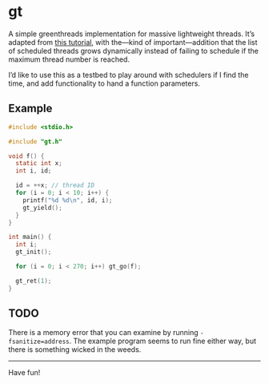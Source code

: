 # gt

A simple greenthreads implementation for massive lightweight threads. It’s
adapted from [this tutorial](https://c9x.me/articles/gthreads/intro.html), with
the—kind of important—addition that the list of scheduled threads grows
dynamically instead of failing to schedule if the maximum thread number is
reached.

I’d like to use this as a testbed to play around with schedulers if I find the
time, and add functionality to hand a function parameters.

## Example

```c
#include <stdio.h>

#include "gt.h"

void f() {
  static int x;
  int i, id;

  id = ++x; // thread ID
  for (i = 0; i < 10; i++) {
    printf("%d %d\n", id, i);
    gt_yield();
  }
}

int main() {
  int i;
  gt_init();

  for (i = 0; i < 270; i++) gt_go(f);

  gt_ret(1);
}
```

## TODO

There is a memory error that you can examine by running `-fsanitize=address`.
The example program seems to run fine either way, but there is something wicked
in the weeds.

<hr/>

Have fun!
